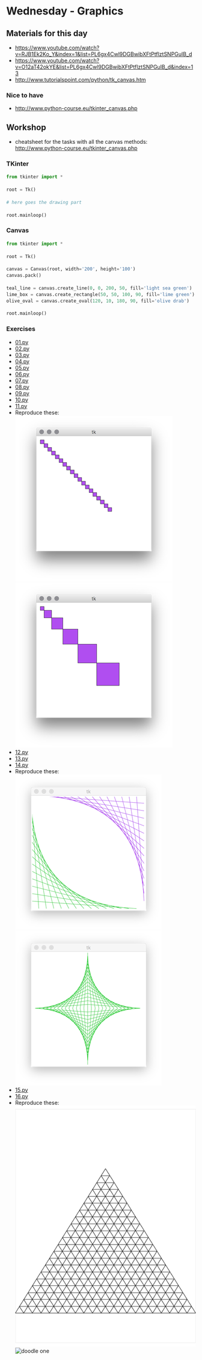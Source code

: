 # Wednesday - Graphics

## Materials for this day
* https://www.youtube.com/watch?v=RJB1Ek2Ko_Y&index=1&list=PL6gx4Cwl9DGBwibXFtPtflztSNPGuIB_d
* https://www.youtube.com/watch?v=O12aT42okYE&list=PL6gx4Cwl9DGBwibXFtPtflztSNPGuIB_d&index=13
* http://www.tutorialspoint.com/python/tk_canvas.htm


### Nice to have
* http://www.python-course.eu/tkinter_canvas.php


## Workshop
* cheatsheet for the tasks with all the canvas methods: http://www.python-course.eu/tkinter_canvas.php


### TKinter
```python
from tkinter import *

root = Tk()

# here goes the drawing part

root.mainloop()

```

### Canvas
```python
from tkinter import *

root = Tk()

canvas = Canvas(root, width='200', height='100')
canvas.pack()

teal_line = canvas.create_line(0, 0, 200, 50, fill='light sea green')
lime_box = canvas.create_rectangle(50, 50, 100, 90, fill='lime green')
olive_oval = canvas.create_oval(120, 10, 180, 90, fill='olive drab')

root.mainloop()
```

### Exercises

- [01.py](workshop/01.py)
- [02.py](workshop/02.py)
- [03.py](workshop/03.py)
- [04.py](workshop/04.py)
- [05.py](workshop/05.py)
- [06.py](workshop/06.py)
- [07.py](workshop/07.py)
- [08.py](workshop/08.py)
- [09.py](workshop/09.py)
- [10.py](workshop/10.py)
- [11.py](workshop/11.py)
- Reproduce these:   
![square one](workshop/r3.png)   
![square two](workshop/r4.png)   
- [12.py](workshop/12.py)
- [13.py](workshop/13.py)
- [14.py](workshop/14.py)
- Reproduce these:   
![doodle one](workshop/r1.png)   
![doodle two](workshop/r2.png)   
- [15.py](workshop/15.py)
- [16.py](workshop/16.py)
- Reproduce these:
![doodle one](workshop/r5.png)   
![doodle one](workshop/r6.png)   
